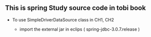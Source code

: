 ## This is spring Study source code in tobi book

* To use SimpleDriverDataSource class in CH1, CH2

  * import the external jar in eclips ( spring-jdbc-3.0.7.release )

